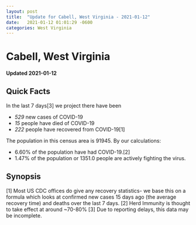 ```yaml
---
layout: post
title:  "Update for Cabell, West Virginia - 2021-01-12"
date:   2021-01-12 01:01:29 -0600
categories: West Virginia
---
```


# Cabell, West Virginia
#### Updated 2021-01-12

## Quick Facts

In the last 7 days[3] we project there have been
- *529* new cases of COVID-19
- *15* people have died of COVID-19
- *222* people have recovered from COVID-19[1]

The population in this census area is 91945. By our calculations:
- 6.60% of the population have had COVID-19.[2]
- 1.47% of the population or 1351.0 people are actively fighting the virus.

## Synopsis




[1] Most US CDC offices do give any recovery statistics- we base this on a formula which looks at confirmed new cases
15 days ago (the average recovery time) and deaths over the last 7 days.
[2] Herd Immunity is thought to take effect at around ~70-80%
[3] Due to reporting delays, this data may be incomplete. 
    